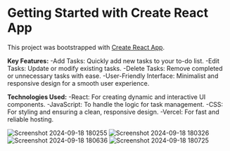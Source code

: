 # Getting Started with Create React App

This project was bootstrapped with [Create React App](https://github.com/facebook/create-react-app).

**Key Features:**
-Add Tasks: Quickly add new tasks to your to-do list.
-Edit Tasks: Update or modify existing tasks.
-Delete Tasks: Remove completed or unnecessary tasks with ease.
-User-Friendly Interface: Minimalist and responsive design for a smooth user experience.

**Technologies Used:**
-React: For creating dynamic and interactive UI components.
-JavaScript: To handle the logic for task management.
-CSS: For styling and ensuring a clean, responsive design.
-Vercel: For fast and reliable hosting.

![Screenshot 2024-09-18 180255](https://github.com/user-attachments/assets/d829dd8b-7c3f-4d34-b351-fe38107eec90)
![Screenshot 2024-09-18 180326](https://github.com/user-attachments/assets/fadd1697-37c1-45a7-bdfc-67afaffee129)
![Screenshot 2024-09-18 180636](https://github.com/user-attachments/assets/381dd6cc-f48b-4613-87e8-290e7a925929)
![Screenshot 2024-09-18 180725](https://github.com/user-attachments/assets/a01bcda6-911b-4025-afd8-b333a79ec981)

